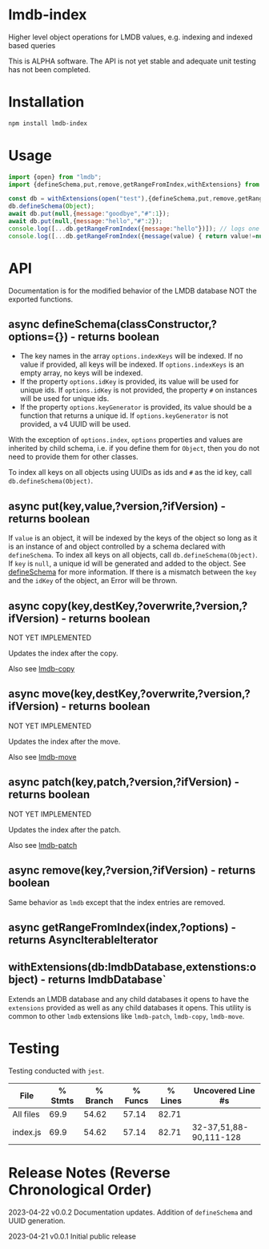 # lmdb-index
Higher level object operations for LMDB values, e.g. indexing and indexed based queries

This is ALPHA software. The API is not yet stable and adequate unit testing has not been completed.

# Installation

```bash
npm install lmdb-index
```

# Usage

```javascript
import {open} from "lmdb";
import {defineSchema,put,remove,getRangeFromIndex,withExtensions} from "lmdb-index";

const db = withExtensions(open("test"),{defineSchema,put,remove,getRangeFromIndex});
db.defineSchema(Object);
await db.put(null,{message:"goodbye","#":1});
await db.put(null,{message:"hello","#":2});
console.log([...db.getRangeFromIndex({message:"hello"})]); // logs one
console.log([...db.getRangeFromIndex({message(value) { return value!=null }})]); // 
```

# API

Documentation is for the modified behavior of the LMDB database NOT the exported functions.

## async defineSchema(classConstructor,?options={}) - returns boolean

- The key names in the array `options.indexKeys` will be indexed. If no value if provided, all keys will be indexed. If `options.indexKeys` is an empty array, no keys will be indexed. 
- If the property `options.idKey` is provided, its value will be used for unique ids. If `options.idKey` is not provided, the property `#` on instances will be used for unique ids.
- If the property `options.keyGenerator` is provided, its value should be a function that returns a unique id. If `options.keyGenerator` is not provided, a v4 UUID will be used.

With the exception of `options.index`, `options` properties and values are inherited by child schema, i.e. if you define them for `Object`, then you do not need to provide them for other classes.

To index all keys on all objects using UUIDs as ids and `#` as the id key, call `db.defineSchema(Object)`.

## async put(key,value,?version,?ifVersion) - returns boolean

If `value` is an object, it will be indexed by the keys of the object so long as it is an instance of and object controlled by a schema declared with `defineSchema`. To index all keys on all objects, call `db.defineSchema(Object)`. If `key` is `null`, a unique id will be generated and added to the object. See [defineSchema](#async-defineschemaclassconstructor-options) for more information.
If there is a mismatch between the `key` and the `idKey` of the object, an Error will be thrown.

## async copy(key,destKey,?overwrite,?version,?ifVersion) - returns boolean

NOT YET IMPLEMENTED

Updates the index after the copy.

Also see [lmdb-copy](https://github.com/anywhichway/lmdb-copy)

## async move(key,destKey,?overwrite,?version,?ifVersion) - returns boolean

NOT YET IMPLEMENTED

Updates the index after the move.

Also see [lmdb-move](https://github.com/anywhichway/lmdb-move)

## async patch(key,patch,?version,?ifVersion) - returns boolean

NOT YET IMPLEMENTED

Updates the index after the patch.

Also see [lmdb-patch](https://github.com/anywhichway/lmdb-patch)

## async remove(key,?version,?ifVersion) - returns boolean

Same behavior as `lmdb` except that the index entries are removed.

## async getRangeFromIndex(index,?options) - returns AsyncIterableIterator

## withExtensions(db:lmdbDatabase,extenstions:object) - returns lmdbDatabase`

Extends an LMDB database and any child databases it opens to have the `extensions` provided as well as any child databases it opens. This utility is common to other `lmdb` extensions like `lmdb-patch`, `lmdb-copy`, `lmdb-move`.

# Testing

Testing conducted with `jest`.

File      | % Stmts | % Branch | % Funcs | % Lines | Uncovered Line #s
----------|---------|----------|---------|---------|------------------------
All files |    69.9 |    54.62 |   57.14 |   82.71 |
index.js |    69.9 |    54.62 |   57.14 |   82.71 | 32-37,51,88-90,111-128


# Release Notes (Reverse Chronological Order)

2023-04-22 v0.0.2 Documentation updates. Addition of `defineSchema` and UUID generation.

2023-04-21 v0.0.1 Initial public release
